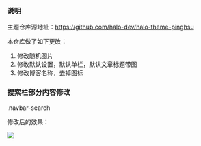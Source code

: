 ### 说明
主题仓库源地址：https://github.com/halo-dev/halo-theme-pinghsu


本仓库做了如下更改：
1. 修改随机图片
2. 修改默认设置，默认单栏，默认文章标题带图
3. 修改博客名称，去掉图标

### 搜索栏部分内容修改

.navbar-search

修改后的效果：

![](https://pan.ninx.net/s/XAMa8pytXqmnJs9/download)